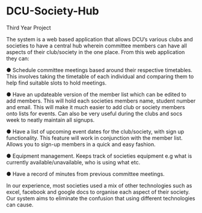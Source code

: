 # DCU-Society-Hub
Third Year Project

The system is a web based application that allows DCU’s various clubs and societies to have a central hub wherein committee members can
have all aspects of their club/society in the one place. From this web application they can: 

●	 Schedule committee meetings based around their respective timetables. This involves taking the timetable of each individual and
   comparing them to help find suitable slots to hold meetings. 
   
●	Have an updateable version of the member list which can be edited to add members. This will hold each societies members name, 
  student number and email. This will make it much easier to add club or society members onto lists for events.
  Can also be very useful during the clubs and socs week to neatly maintain all signups. 
  
●	Have a list of upcoming event dates for the club/society, with sign up functionality. This feature will work in conjunction with the
  member list. Allows you to sign-up members in a quick and easy fashion. 
  
●	Equipment management. Keeps track of societies equipment e.g what is currently available/unavailable, who is using what etc. 

●	Have a record of minutes from previous committee meetings. 

In our experience, most societies used a mix of other technologies such as excel, facebook and google docs to organise each aspect of their society.
Our system aims to eliminate the confusion that using different technologies can cause. 

